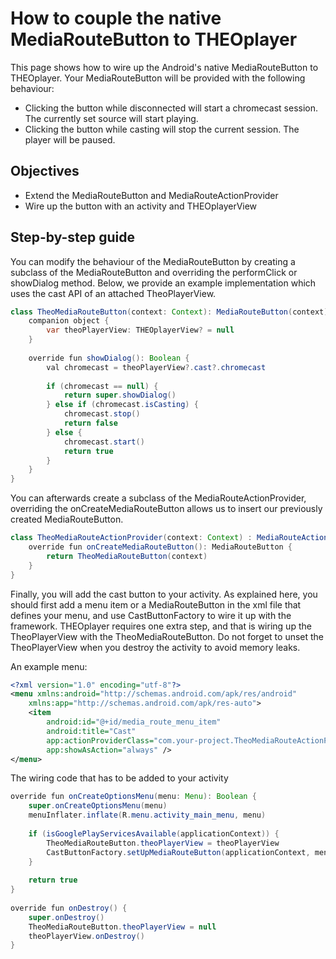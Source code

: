 # How to couple the native MediaRouteButton to THEOplayer

This page shows how to wire up the Android's native MediaRouteButton to THEOplayer. Your MediaRouteButton will be provided with the following behaviour:

- Clicking the button while disconnected will start a chromecast session. The currently set source will start playing.
- Clicking the button while casting will stop the current session. The player will be paused.

## Objectives

- Extend the MediaRouteButton and MediaRouteActionProvider
- Wire up the button with an activity and THEOplayerView

## Step-by-step guide
You can modify the behaviour of the MediaRouteButton by creating a subclass of the MediaRouteButton and overriding the performClick or showDialog method. Below, we provide an example implementation which uses the cast API of an attached TheoPlayerView.

```java
class TheoMediaRouteButton(context: Context): MediaRouteButton(context) {
    companion object {
        var theoPlayerView: THEOplayerView? = null
    }
 
    override fun showDialog(): Boolean {
        val chromecast = theoPlayerView?.cast?.chromecast
 
        if (chromecast == null) {
            return super.showDialog()
        } else if (chromecast.isCasting) {
            chromecast.stop()
            return false
        } else {
            chromecast.start()
            return true
        }
    }
}
```

You can afterwards create a subclass of the MediaRouteActionProvider, overriding the onCreateMediaRouteButton allows us to insert our previously created MediaRouteButton.

```java
class TheoMediaRouteActionProvider(context: Context) : MediaRouteActionProvider(context) {
    override fun onCreateMediaRouteButton(): MediaRouteButton {
        return TheoMediaRouteButton(context)
    }
}
```

Finally, you will add the cast button to your activity. As explained here, you should first add a menu item or a MediaRouteButton in the xml file that defines your menu, and use CastButtonFactory to wire it up with the framework. THEOplayer requires one extra step, and that is wiring up the TheoPlayerView with the TheoMediaRouteButton. Do not forget to unset the TheoPlayerView when you destroy the activity to avoid memory leaks.

An example menu:

```xml
<?xml version="1.0" encoding="utf-8"?>
<menu xmlns:android="http://schemas.android.com/apk/res/android"
    xmlns:app="http://schemas.android.com/apk/res-auto">
    <item
        android:id="@+id/media_route_menu_item"
        android:title="Cast"
        app:actionProviderClass="com.your-project.TheoMediaRouteActionProvider"
        app:showAsAction="always" />
</menu>
```

The wiring code that has to be added to your activity

```java
override fun onCreateOptionsMenu(menu: Menu): Boolean {
    super.onCreateOptionsMenu(menu)
    menuInflater.inflate(R.menu.activity_main_menu, menu)
 
    if (isGooglePlayServicesAvailable(applicationContext)) {
        TheoMediaRouteButton.theoPlayerView = theoPlayerView
        CastButtonFactory.setUpMediaRouteButton(applicationContext, menu, R.id.media_route_menu_item)
    }
 
    return true
}
 
override fun onDestroy() {
    super.onDestroy()
    TheoMediaRouteButton.theoPlayerView = null
    theoPlayerView.onDestroy()
}
```